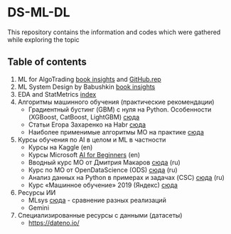 # DS-ML-DL
This repository contains the information and codes which were gathered while exploring the topic
## Table of contents
1. ML for AlgoTrading [book insights](https://github.com/OlegVstv/DS-ML-DL/blob/main/ML%20AlgoTrading/Hands-On-Machine-Learning-for-Algorithmic-Trading/book_insights.md) and [GitHub.rep](https://github.com/PacktPublishing/Hands-On-Machine-Learning-for-Algorithmic-Trading/?tab=readme-ov-file#hands-on-machine-learning-for-algorithmic-trading)
2. ML System Design by Babushkin [book insights](https://github.com/OlegVstv/DS-ML-DL/blob/main/ML%20System%20Design/ml_system_design_index.md) 
3. EDA and StatMetrics [index](https://github.com/OlegVstv/DS-ML-DL/blob/main/EDA%20and%20StatMetrics/index.md)
4. Алгоритмы машинного обучения (практические рекомендации)
   - Градиентный бустинг (GBM) с нуля на Python. Особенности (XGBoost, CatBoost, LightGBM) [сюда](https://habr.com/ru/articles/799725/)
   - Статьи Егора Захаренко на Habr [сюда](https://habr.com/ru/users/egaoharu_kensei/publications/articles/)
   - Наиболее применимые алгоритмы МО на практике [сюда](https://proglib.io/p/5-klassicheskih-algoritmov-mashinnogo-obucheniya-o-kotoryh-vam-obyazatelno-sleduet-znat-2022-08-16)
5. Курсы обучения по AI в целом и ML в частности 
   - Курсы на Kaggle (en)
   - Курсы Microsoft [AI for Beginners](https://github.com/microsoft/AI-For-Beginners?tab=readme-ov-file) (en)
   - Вводный курс МО от Дмитрия Макаров [сюда](https://www.youtube.com/playlist?list=PLX9afROa9MG19JK0JMoy4tIrHvx_z6dHZ) (ru)
   - Курс по МО от OpenDataScience (ODS) [сюда](https://habr.com/ru/companies/ods/articles/322626/) (ru)
   - Анализ данных на Python в примерах и задачах (CSC) [сюда](https://www.youtube.com/playlist?list=PLlb7e2G7aSpRb95_Wi7lZ-zA6fOjV3_l7) (ru)
   - Курс «Машинное обучение» 2019 (Яндекс) [сюда](https://www.youtube.com/playlist?list=PLJOzdkh8T5krxc4HsHbB8g8f0hu7973fK)
6. Ресурсы ИИ
   - MLsys [сюда](https://arena.lmsys.org/) - сравнение разных реализаций
   - Gemini
7. Специализированные ресурсы с данными (датасеты)
   - https://dateno.io/
